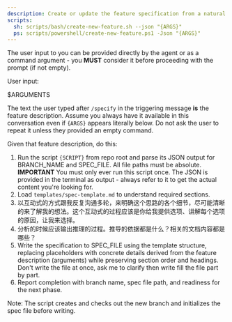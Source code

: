 ```yaml
---
description: Create or update the feature specification from a natural language feature description.
scripts:
  sh: scripts/bash/create-new-feature.sh --json "{ARGS}"
  ps: scripts/powershell/create-new-feature.ps1 -Json "{ARGS}"
---
```


The user input to you can be provided directly by the agent or as a command argument - you **MUST** consider it before proceeding with the prompt (if not empty).

User input:

$ARGUMENTS

The text the user typed after `/specify` in the triggering message **is** the feature description. Assume you always have it available in this conversation even if `{ARGS}` appears literally below. Do not ask the user to repeat it unless they provided an empty command.

Given that feature description, do this:

1. Run the script `{SCRIPT}` from repo root and parse its JSON output for BRANCH_NAME and SPEC_FILE. All file paths must be absolute.
  **IMPORTANT** You must only ever run this script once. The JSON is provided in the terminal as output - always refer to it to get the actual content you're looking for.
2. Load `templates/spec-template.md` to understand required sections.
3. 以互动式的方式跟我反复沟通多轮，来明确这个思路的各个细节，尽可能清晰的来了解我的想法。这个互动式的过程应该是你给我提供选项、讲解每个选项的原因，让我来选择。
4. 分析的时候应该输出推理的过程。推导的依据都是什么？相关的文档内容都是哪些？
5. Write the specification to SPEC_FILE using the template structure, replacing placeholders with concrete details derived from the feature description (arguments) while preserving section order and headings. Don't write the file at once, ask me to clarify then write fill the file part by part.
6. Report completion with branch name, spec file path, and readiness for the next phase.

Note: The script creates and checks out the new branch and initializes the spec file before writing.

